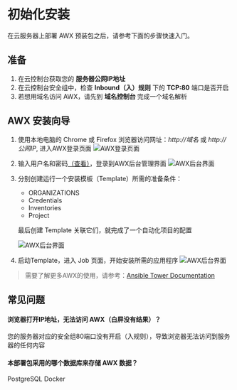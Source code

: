 # 初始化安装

在云服务器上部署 AWX 预装包之后，请参考下面的步骤快速入门。

## 准备

1. 在云控制台获取您的 **服务器公网IP地址** 
2. 在云控制台安全组中，检查 **Inbound（入）规则** 下的 **TCP:80** 端口是否开启
3. 若想用域名访问 AWX，请先到 **域名控制台** 完成一个域名解析

## AWX 安装向导

1. 使用本地电脑的 Chrome 或 Firefox 浏览器访问网址：*http://域名* 或 *http://公网IP*, 进入AWX登录页面
   ![AWX登录页面](https://libs.websoft9.com/Websoft9/DocsPicture/en/awx/awx-login-websoft9.png)

2. 输入用户名和密码[（查看）](/zh/stack-accounts.md)，登录到AWX后台管理界面
   ![AWX后台界面](https://libs.websoft9.com/Websoft9/DocsPicture/en/awx/awxui-websoft9.png)

3. 分别创建运行一个安装模板（Template）所需的准备条件：

   - ORGANIZATIONS
   - Credentials
   - Inventories
   - Project

   最后创建 Template 关联它们，就完成了一个自动化项目的配置

   ![AWX后台界面](https://libs.websoft9.com/Websoft9/DocsPicture/en/awx/awx-template-websoft9.png)


4. 启动Template，进入 Job 页面，开始安装所需的应用程序
   ![AWX后台界面](https://libs.websoft9.com/Websoft9/DocsPicture/en/awx/awx-job-websoft9.png)

> 需要了解更多AWX的使用，请参考：[Ansible Tower Documentation](https://docs.ansible.com/ansible-tower/)

## 常见问题

#### 浏览器打开IP地址，无法访问 AWX（白屏没有结果）？

您的服务器对应的安全组80端口没有开启（入规则），导致浏览器无法访问到服务器的任何内容

#### 本部署包采用的哪个数据库来存储 AWX 数据？

PostgreSQL Docker
